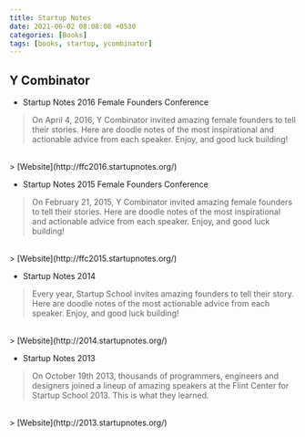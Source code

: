 ```yaml
---
title: Startup Notes
date: 2021-06-02 08:08:08 +0530
categories: [Books]
tags: [books, startup, ycombinator]
---
```

## Y Combinator

- Startup Notes 2016 Female Founders Conference
> On April 4, 2016, Y Combinator invited amazing female founders to tell their stories. Here are doodle notes of the most inspirational and actionable advice from each speaker. Enjoy, and good luck building!
<br>
> [Website](http://ffc2016.startupnotes.org/)

- Startup Notes 2015 Female Founders Conference
> On February 21, 2015, Y Combinator invited amazing female founders to tell their stories. Here are doodle notes of the most inspirational and actionable advice from each speaker. Enjoy, and good luck building!
<br>
> [Website](http://ffc2015.startupnotes.org/)

- Startup Notes 2014
> Every year, Startup School invites amazing founders to tell their story. Here are doodle notes of the most actionable advice from each speaker. Enjoy, and good luck building!
<br>
> [Website](http://2014.startupnotes.org/)

- Startup Notes 2013
> On October 19th 2013, thousands of programmers, engineers and designers joined a lineup of amazing speakers at the Flint Center for Startup School 2013. This is what they learned.
<br>
> [Website](http://2013.startupnotes.org/)


